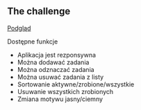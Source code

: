 ## The challenge

[Podgląd](https://fmctodoapp.netlify.app/)

Dostępne funkcje

- Aplikacja jest rezponsywna
- Można dodawać zadania
- Można odznaczać zadania
- Można usuwać zadania z listy
- Sortowanie aktywne/zrobione/wszystkie
- Usuwanie wszystkich zrobionych
- Zmiana motywu jasny/ciemny
